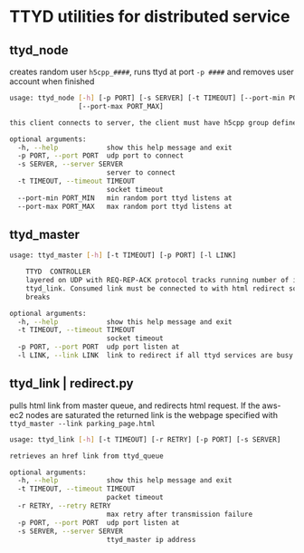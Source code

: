 
TTYD utilities for distributed service
======================================

ttyd_node
------------
creates random user `h5cpp_####`, runs ttyd at port `-p ####` and removes user account when finished
```bash
usage: ttyd_node [-h] [-p PORT] [-s SERVER] [-t TIMEOUT] [--port-min PORT_MIN]
                 [--port-max PORT_MAX]

this client connects to server, the client must have h5cpp group defined

optional arguments:
  -h, --help            show this help message and exit
  -p PORT, --port PORT  udp port to connect
  -s SERVER, --server SERVER
                        server to connect
  -t TIMEOUT, --timeout TIMEOUT
                        socket timeout
  --port-min PORT_MIN   min random port ttyd listens at
  --port-max PORT_MAX   max random port ttyd listens at
```

ttyd_master
------------
```bash
usage: ttyd_master [-h] [-t TIMEOUT] [-p PORT] [-l LINK]

    TTYD  CONTROLLER
    layered on UDP with REQ-REP-ACK protocol tracks running number of instances, and be polled by python call
    ttyd_link. Consumed link must be connected to with html redirect so the resource is closed when connection 
    breaks

optional arguments:
  -h, --help            show this help message and exit
  -t TIMEOUT, --timeout TIMEOUT
                        socket timeout
  -p PORT, --port PORT  udp port listen at
  -l LINK, --link LINK  link to redirect if all ttyd services are busy
```


ttyd_link | redirect.py
------------------------

pulls html link from master queue, and redirects html request. If the aws-ec2 nodes are saturated the returned link is the webpage
specified with `ttyd_master --link parking_page.html`

```bash
usage: ttyd_link [-h] [-t TIMEOUT] [-r RETRY] [-p PORT] [-s SERVER]

retrieves an href link from ttyd_queue

optional arguments:
  -h, --help            show this help message and exit
  -t TIMEOUT, --timeout TIMEOUT
                        packet timeout
  -r RETRY, --retry RETRY
                        max retry after transmission failure
  -p PORT, --port PORT  udp port listen at
  -s SERVER, --server SERVER
                        ttyd_master ip address

```


